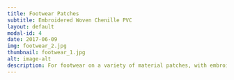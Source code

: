 ```yaml
---
title: Footwear Patches
subtitle: Embroidered Woven Chenille PVC
layout: default
modal-id: 4
date: 2017-06-09
img: footwear_2.jpg
thumbnail: footwear_1.jpg
alt: image-alt
description: For footwear on a variety of material patches, with embroidery,Woven,Chenille,PVC and so on
---
```


